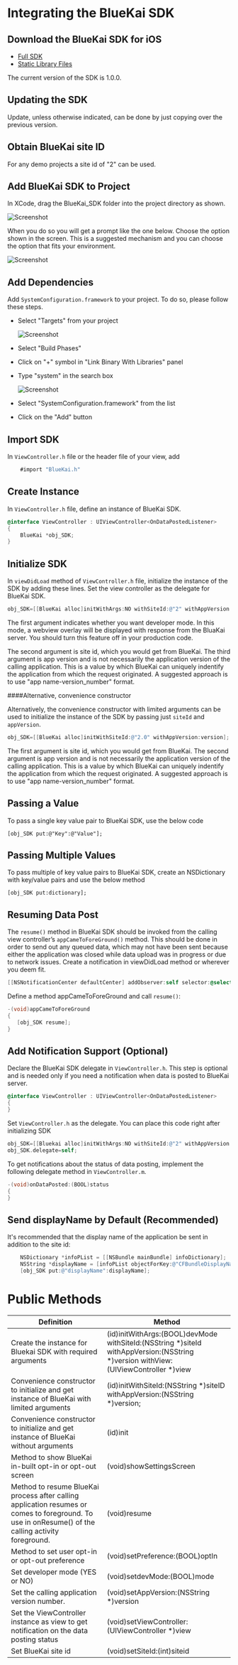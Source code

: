 # Integrating the BlueKai SDK

## Download the BlueKai SDK for iOS

- [Full SDK](http://bluekai.github.io/BlueKai_iOS_SDK-20131122.zip)
- [Static Library Files](http://bluekai.github.io/bluekai-ios-sdk-static-libs.zip)

The current version of the SDK is 1.0.0. 

## Updating the SDK 

Update, unless otherwise indicated, can be done by just copying over
the previous version. 


## Obtain BlueKai site ID

For any demo projects a site id of "2" can be used. 

## Add BlueKai SDK to Project

In XCode, drag the BlueKai_SDK folder into the project directory as shown. 

   ![Screenshot](http://bluekai.github.io/images/ios/image001.png)

When you do so you will get a prompt like the one below. Choose the
option shown in the screen. This is a suggested mechanism and you can
choose the option that fits your environment.

   ![Screenshot](http://bluekai.github.io/images/ios/image003.png)

## Add Dependencies 

Add `SystemConfiguration.framework` to your
project. To do so, please follow these steps.

+	Select "Targets" from your project

    ![Screenshot](http://bluekai.github.io/images/ios/image005.png)
+	Select "Build Phases"
+	Click on "+" symbol in "Link Binary With Libraries" panel
+	Type "system" in the search box
    
    ![Screenshot](http://bluekai.github.io/images/ios/image009.png)
+	Select "SystemConfiguration.framework" from the list
+	Click on the "Add" button


## Import SDK 

In `ViewController.h` file or the header file of your view, add 

```objectivec
    #import "BlueKai.h" 
```

## Create Instance 

In `ViewController.h` file, define an instance of BlueKai SDK.

```objectivec
@interface ViewController : UIViewController<OnDataPostedListener>
{
    BlueKai *obj_SDK;
}
```

## Initialize SDK 

In `viewDidLoad` method of `ViewController.h` file, initialize the
instance of the SDK by adding these lines. Set the view controller as
the delegate for BlueKai SDK. 

  
```objectivec
obj_SDK=[[BlueKai alloc]initWithArgs:NO withSiteId:@"2" withAppVersion:version withView:self]; 
```

The first argument indicates whether you want developer mode. In this
mode, a webview overlay will be displayed with response from the
BluaKai server. You should turn this feature off in your production
code.

The second argument is site id, which you would get from BlueKai. The
third argument is app version and is not necessarily the
application version of the calling application. This is a value by
which BlueKai can uniquely indentify the application from which the
request originated. A suggested approach is to use "app
name-version_number" format. 

####Alternative, convenience constructor

Alternatively, the convenience constructor with limited arguments can
be used to initialize the instance  of the SDK by passing just
`siteId` and `appVersion`.


```objectivec
obj_SDK=[[BlueKai alloc]initWithSiteId:@"2.0" withAppVersion:version];
```

The first argument is site id, which you would get from BlueKai. The
second argument is app version and is not necessarily the
application version of the calling application. This is a value by
which BlueKai can uniquely indentify the application from which the
request originated. A suggested approach is to use "app
name-version_number" format. 

## Passing a Value 

To pass a single key value pair to BlueKai SDK, use the below code

	[obj_SDK put:@"Key":@"Value"];
	

## Passing Multiple Values 

To pass multiple of key value pairs to BlueKai SDK, create an
NSDictionary with key/value pairs and use the below method

    [obj_SDK put:dictionary];

## Resuming Data Post 

The `resume()` method in BlueKai SDK should be invoked from the
calling view controller’s `appCameToForeGround()` method. This should be
done in order to send out any queued data, which may not have been sent
because either the application was closed while data upload was in
progress or due to network issues. Create a notification in
viewDidLoad method or wherever you deem fit.

```objectivec
[[NSNotificationCenter defaultCenter] addObserver:self selector:@selector(appCameToForeGround) name:UIApplicationWillEnterForegroundNotification object:nil];
```

Define a method appCameToForeGround and call `resume()`:

```objectivec
-(void)appCameToForeGround
{
   [obj_SDK resume];
}
```

## Add Notification Support (Optional)

Declare the BlueKai SDK delegate in `ViewController.h`. This step is
optional and is needed only if you need a notification when data is posted
to BlueKai server.

```objectivec
@interface ViewController : UIViewController<OnDataPostedListener>
{
} 
```

Set `ViewController.h` as the delegate. You can place this code right after initializing SDK
  
```objectivec
obj_SDK=[[Bluekai alloc]initWithArgs:NO withSiteId:@"2" withAppVersion:version withView:self]; 
obj_SDK.delegate=self;
```

To get notifications about the status of data posting, implement the
following delegate method in `ViewController.m`. 

```objectivec
-(void)onDataPosted:(BOOL)status
{
}
```

## Send displayName by Default (Recommended)

It's recommended that the display name of the application be sent in
addition to the site id: 

```objectivec
    NSDictionary *infoPList = [[NSBundle mainBundle] infoDictionary];
    NSString *displayName = [infoPList objectForKey:@"CFBundleDisplayName"];
    [obj_SDK put:@"displayName":displayName];

```
# Public Methods 

| Definition        | Method           | 
| ------------- | ------------- | 
|  Create the instance for Bluekai SDK with required arguments     | (id)initWithArgs:(BOOL)devMode withSiteId:(NSString *)siteId withAppVersion:(NSString *)version withView:(UIViewController *)view  | 
|  Convenience constructor to initialize and get instance of BlueKai with limited arguments      | (id)initWithSiteId:(NSString *)siteID withAppVersion:(NSString *)version;  | 
|  Convenience constructor to initialize and get instance of BlueKai without arguments      | (id)init  | 
|  Method to show BlueKai in-built opt-in or opt-out screen     | (void)showSettingsScreen  | 
|  Method to resume BlueKai process after calling application resumes or comes to foreground. To use in onResume() of the calling activity foreground.     | (void)resume  | 
|  Method to set user opt-in or opt-out preference     | (void)setPreference:(BOOL)optIn  | 
|  Set developer mode (YES or NO)     | (void)setdevMode:(BOOL)mode  | 
|  Set the calling application version number.     | (void)setAppVersion:(NSString *)version  | 
|  Set the ViewController instance as view to get notification on the data posting status     | (void)setViewController:(UIViewController *)view  | 
|  Set BlueKai site id     | (void)setSiteId:(int)siteid  | 


